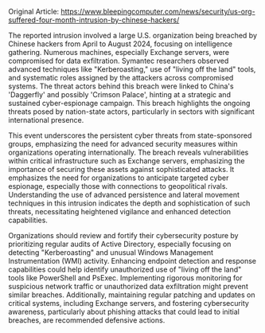 Original Article: https://www.bleepingcomputer.com/news/security/us-org-suffered-four-month-intrusion-by-chinese-hackers/

The reported intrusion involved a large U.S. organization being breached by Chinese hackers from April to August 2024, focusing on intelligence gathering. Numerous machines, especially Exchange servers, were compromised for data exfiltration. Symantec researchers observed advanced techniques like "Kerberoasting," use of "living off the land" tools, and systematic roles assigned by the attackers across compromised systems. The threat actors behind this breach were linked to China's 'Daggerfly' and possibly 'Crimson Palace', hinting at a strategic and sustained cyber-espionage campaign. This breach highlights the ongoing threats posed by nation-state actors, particularly in sectors with significant international presence.

This event underscores the persistent cyber threats from state-sponsored groups, emphasizing the need for advanced security measures within organizations operating internationally. The breach reveals vulnerabilities within critical infrastructure such as Exchange servers, emphasizing the importance of securing these assets against sophisticated attacks. It emphasizes the need for organizations to anticipate targeted cyber espionage, especially those with connections to geopolitical rivals. Understanding the use of advanced persistence and lateral movement techniques in this intrusion indicates the depth and sophistication of such threats, necessitating heightened vigilance and enhanced detection capabilities.

Organizations should review and fortify their cybersecurity posture by prioritizing regular audits of Active Directory, especially focusing on detecting "Kerberoasting" and unusual Windows Management Instrumentation (WMI) activity. Enhancing endpoint detection and response capabilities could help identify unauthorized use of "living off the land" tools like PowerShell and PsExec. Implementing rigorous monitoring for suspicious network traffic or unauthorized data exfiltration might prevent similar breaches. Additionally, maintaining regular patching and updates on critical systems, including Exchange servers, and fostering cybersecurity awareness, particularly about phishing attacks that could lead to initial breaches, are recommended defensive actions.
